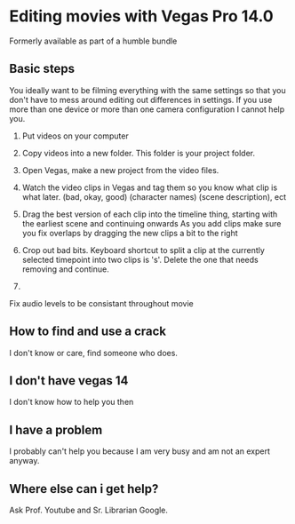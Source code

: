 # Editing movies with Vegas Pro 14.0

Formerly available as part of a humble bundle


## Basic steps
You ideally want to be filming everything with the same settings so that you don't have to mess around editing out differences in settings.
If you use more than one device or more than one camera configuration I cannot help you.

1. Put videos on your computer
2. Copy videos into a new folder. This folder is your project folder.
3. Open Vegas, make a new project from the video files.
4. Watch the video clips in Vegas and tag them so you know what clip is what later. (bad, okay, good) (character names) (scene description), ect
5. Drag the best version of each clip into the timeline thing, starting with the earliest scene and continuing onwards
    As you add clips make sure you fix overlaps by dragging the new clips a bit to the right
6. Crop out bad bits. Keyboard shortcut to split a clip at the currently selected timepoint into two clips is 's'. Delete the one that needs removing and continue.

7. 


Fix audio levels to be consistant throughout movie



## How to find and use a crack
I don't know or care, find someone who does.

## I don't have vegas 14
I don't know how to help you then

## I have a problem
I probably can't help you because I am very busy and am not an expert anyway.

## Where else can i get help?
Ask Prof. Youtube and Sr. Librarian Google.